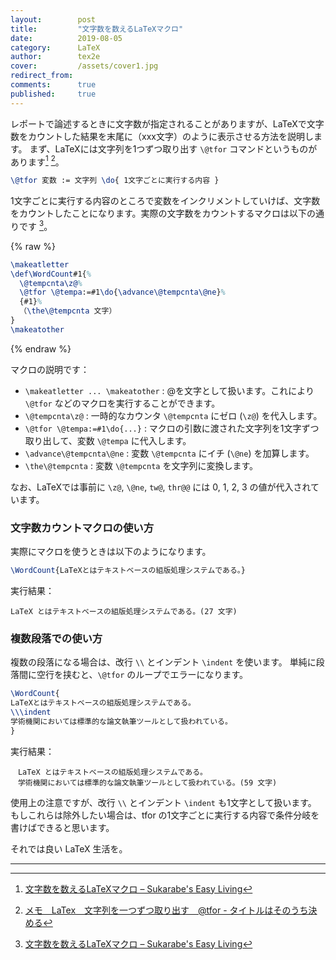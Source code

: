 ```yaml
---
layout:        post
title:         "文字数を数えるLaTeXマクロ"
date:          2019-08-05
category:      LaTeX
author:        tex2e
cover:         /assets/cover1.jpg
redirect_from:
comments:      true
published:     true
---
```


レポートで論述するときに文字数が指定されることがありますが、LaTeXで文字数をカウントした結果を末尾に（xxx文字）のように表示させる方法を説明します。
まず、LaTeXには文字列を1つずつ取り出す `\@tfor` コマンドというものがあります[^njet] [^kuroworks]。

```latex
\@tfor 変数 := 文字列 \do{ 1文字ごとに実行する内容 }
```

1文字ごとに実行する内容のところで変数をインクリメントしていけば、文字数をカウントしたことになります。実際の文字数をカウントするマクロは以下の通りです [^njet]。

{% raw %}

```latex
\makeatletter
\def\WordCount#1{%
  \@tempcnta\z@%
  \@tfor \@tempa:=#1\do{\advance\@tempcnta\@ne}%
  {#1}%
  （\the\@tempcnta 文字）
}
\makeatother
```

{% endraw %}

マクロの説明です：

- `\makeatletter ... \makeatother` : @を文字として扱います。これにより `\@tfor` などのマクロを実行することができます。
- `\@tempcnta\z@` : 一時的なカウンタ `\@tempcnta` にゼロ (`\z@`) を代入します。
- `\@tfor \@tempa:=#1\do{...}` : マクロの引数に渡された文字列を1文字ずつ取り出して、変数 `\@tempa` に代入します。
- `\advance\@tempcnta\@ne` : 変数 `\@tempcnta` にイチ (`\@ne`) を加算します。
- `\the\@tempcnta` : 変数 `\@tempcnta` を文字列に変換します。

なお、LaTeXでは事前に `\z@`, `\@ne`, `tw@`, `thr@@` には 0, 1, 2, 3 の値が代入されています。

### 文字数カウントマクロの使い方

実際にマクロを使うときは以下のようになります。

```latex
\WordCount{LaTeXとはテキストベースの組版処理システムである。}
```

実行結果：

```
LaTeX とはテキストベースの組版処理システムである。(27 文字)
```

### 複数段落での使い方

複数の段落になる場合は、改行 `\\` とインデント `\indent` を使います。
単純に段落間に空行を挟むと、`\@tfor` のループでエラーになります。

```latex
\WordCount{
LaTeXとはテキストベースの組版処理システムである。
\\\indent
学術機関においては標準的な論文執筆ツールとして扱われている。
}
```

実行結果：

```
　LaTeX とはテキストベースの組版処理システムである。
　学術機関においては標準的な論文執筆ツールとして扱われている。(59 文字)
```

使用上の注意ですが、改行 `\\` とインデント `\indent` も1文字として扱います。
もしこれらは除外したい場合は、tfor の1文字ごとに実行する内容で条件分岐を書けばできると思います。

それでは良い LaTeX 生活を。

-----

[^kuroworks]: [メモ　LaTex　文字列を一つずつ取り出す　\@tfor - タイトルはそのうち決める](http://kuroworks.hatenadiary.jp/entry/2018/02/11/200753)
[^njet]: [文字数を数えるLaTeXマクロ &#8211; Sukarabe&#039;s Easy Living](http://njet.oops.jp/wordpress/2008/02/28/%E6%96%87%E5%AD%97%E6%95%B0%E3%82%92%E6%95%B0%E3%81%88%E3%82%8Blatex%E3%83%9E%E3%82%AF%E3%83%AD/)
